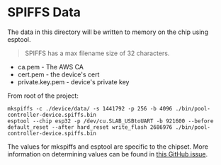 # SPIFFS Data

The data in this directory will be written to memory on the chip using esptool. 

> SPIFFS has a max filename size of 32 characters.

- ca.pem - The AWS CA
- cert.pem - the device's cert
- private.key.pem - device's private key

From root of the project:

```console
mkspiffs -c ./device/data/ -s 1441792 -p 256 -b 4096 ./bin/pool-controller-device.spiffs.bin
esptool --chip esp32 -p /dev/cu.SLAB_USBtoUART -b 921600 --before default_reset --after hard_reset write_flash 2686976 ./bin/pool-controller-device.spiffs.bin
```

The values for mkspiffs and esptool are specific to the chipset. More information on determining values can be found in [this GitHub issue](https://github.com/esp8266/arduino-esp8266fs-plugin/issues/51).